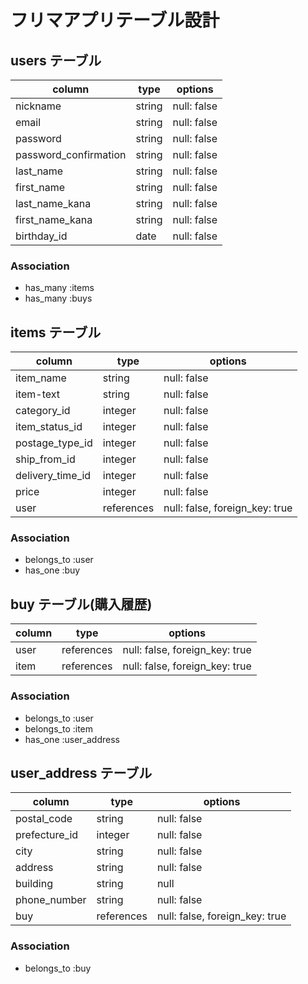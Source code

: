 # フリマアプリテーブル設計


## users テーブル

|  column              |  type  |  options    |
|----------------------|--------|-------------|
|nickname              |string  | null: false |
|email                 |string  | null: false |
|password              |string  | null: false |
|password_confirmation |string  | null: false |
|last_name             |string  | null: false |
|first_name            |string  | null: false |
|last_name_kana        |string  | null: false | 
|first_name_kana       |string  | null: false |
|birthday_id           |date    | null: false |


### Association
- has_many :items
- has_many :buys


## items テーブル

|  column          |  type      |  options                       |
|------------------|------------|--------------------------------|
| item_name        | string     | null: false                    |
| item-text        | string     | null: false                    |
| category_id      | integer    | null: false                    |
| item_status_id   | integer    | null: false                    |
| postage_type_id  | integer    | null: false                    |
| ship_from_id     | integer    | null: false                    |
| delivery_time_id | integer    | null: false                    |
| price            | integer    | null: false                    |
| user             | references | null: false, foreign_key: true |



### Association
- belongs_to :user
- has_one :buy


## buy テーブル(購入履歴)

|  column   |  type      |  options                       |
|-----------|------------|--------------------------------|
| user      | references | null: false, foreign_key: true |
| item      | references | null: false, foreign_key: true |


### Association
- belongs_to :user
- belongs_to :item
- has_one :user_address


## user_address テーブル


|  column        |  type      |  options                       |
|----------------|------------|--------------------------------|
| postal_code    | string     | null: false                    |
| prefecture_id  | integer    | null: false                    |
| city           | string     | null: false                    |
| address        | string     | null: false                    |
| building       | string     | null                           |
| phone_number   | string     | null: false                    |
| buy            | references | null: false, foreign_key: true |


### Association
- belongs_to :buy